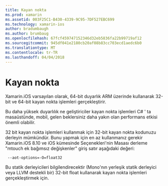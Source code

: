 ```yaml
---
title: Kayan nokta
ms.prod: xamarin
ms.assetid: 003F25C1-B430-4339-9C95-7DF527EBC699
ms.technology: xamarin-ios
author: bradumbaugh
ms.author: brumbaug
ms.openlocfilehash: 67fcf459747152346d32eb5836fa22b99719af12
ms.sourcegitcommit: 945df041e2180cb20af08b83cc703ecd1aedc6b0
ms.translationtype: MT
ms.contentlocale: tr-TR
ms.lasthandoff: 04/04/2018
---
```

# <a name="floating-point"></a>Kayan nokta

Xamarin.iOS varsayılan olarak, 64-bit duyarlık ARM üzerinde kullanarak 32-bit ve 64-bit kayan nokta işlemleri gerçekleştirir.  

Bu daha yüksek duyarlılık ne geliştiriciler kayan nokta işlemleri C# ' ta masaüstünde, mobil, gelen beklersiniz daha yakın olan performans etkisi önemli olabilir.

32 bit kayan nokta işlemleri kullanmak için 32-bit kayan nokta kodunuzu derleyin mümkündür.  Bunu yapmak için en az kullanmanız gerekir Xamarin.iOS 8.10 ve iOS kümesinde Seçenekleri'nin Masası derleme "mtouch ek bağımsız değişkenler" giriş satır aşağıdaki değeri:

     --aot-options=-O=float32

Bu statik derleyicileri bilgilendirecektir (Mono'nın yerleşik statik derleyici veya LLVM destekli bir) 32-bit float kullanarak kayan nokta işlemleri gerçekleştirmek için.
